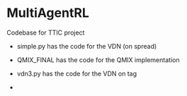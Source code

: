 # MultiAgentRL

Codebase for TTIC project

- simple.py has the code for the VDN (on spread)
- QMIX_FINAL has the code for the QMIX implementation


- vdn3.py has the code for the VDN on tag
- 
